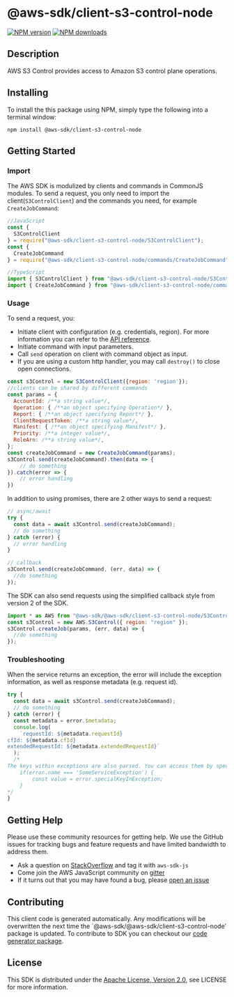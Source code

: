 # @aws-sdk/client-s3-control-node

[![NPM version](https://img.shields.io/npm/v/@aws-sdk/client-s3-control-node/preview.svg)](https://www.npmjs.com/package/@aws-sdk/client-s3-control-node)
[![NPM downloads](https://img.shields.io/npm/dm/@aws-sdk/client-s3-control-node.svg)](https://www.npmjs.com/package/@aws-sdk/client-s3-control-node)

## Description

<p> AWS S3 Control provides access to Amazon S3 control plane operations. </p>

## Installing

To install the this package using NPM, simply type the following into a terminal window:

```
npm install @aws-sdk/client-s3-control-node
```

## Getting Started

### Import

The AWS SDK is modulized by clients and commands in CommonJS modules. To send a request, you only need to import the client(`S3ControlClient`) and the commands you need, for example `CreateJobCommand`:

```javascript
//JavaScript
const {
  S3ControlClient
} = require("@aws-sdk/client-s3-control-node/S3ControlClient");
const {
  CreateJobCommand
} = require("@aws-sdk/client-s3-control-node/commands/CreateJobCommand");
```

```javascript
//TypeScript
import { S3ControlClient } from "@aws-sdk/client-s3-control-node/S3ControlClient";
import { CreateJobCommand } from "@aws-sdk/client-s3-control-node/commands/CreateJobCommand";
```

### Usage

To send a request, you:

- Initiate client with configuration (e.g. credentials, region). For more information you can refer to the [API reference][].
- Initiate command with input parameters.
- Call `send` operation on client with command object as input.
- If you are using a custom http handler, you may call `destroy()` to close open connections.

```javascript
const s3Control = new S3ControlClient({region: 'region'});
//clients can be shared by different commands
const params = {
  AccountId: /**a string value*/,
  Operation: { /**an object specifying Operation*/ },
  Report: { /**an object specifying Report*/ },
  ClientRequestToken: /**a string value*/,
  Manifest: { /**an object specifying Manifest*/ },
  Priority: /**a integer value*/,
  RoleArn: /**a string value*/,
};
const createJobCommand = new CreateJobCommand(params);
s3Control.send(createJobCommand).then(data => {
    // do something
}).catch(error => {
    // error handling
})
```

In addition to using promises, there are 2 other ways to send a request:

```javascript
// async/await
try {
  const data = await s3Control.send(createJobCommand);
  // do something
} catch (error) {
  // error handling
}
```

```javascript
// callback
s3Control.send(createJobCommand, (err, data) => {
  //do something
});
```

The SDK can also send requests using the simplified callback style from version 2 of the SDK.

```javascript
import * as AWS from "@aws-sdk/@aws-sdk/client-s3-control-node/S3Control";
const s3Control = new AWS.S3Control({ region: "region" });
s3Control.createJob(params, (err, data) => {
  //do something
});
```

### Troubleshooting

When the service returns an exception, the error will include the exception information, as well as response metadata (e.g. request id).

```javascript
try {
  const data = await s3Control.send(createJobCommand);
  // do something
} catch (error) {
  const metadata = error.$metadata;
  console.log(
    `requestId: ${metadata.requestId}
cfId: ${metadata.cfId}
extendedRequestId: ${metadata.extendedRequestId}`
  );
  /*
The keys within exceptions are also parsed. You can access them by specifying exception names:
    if(error.name === 'SomeServiceException') {
        const value = error.specialKeyInException;
    }
*/
}
```

## Getting Help

Please use these community resources for getting help. We use the GitHub issues for tracking bugs and feature requests and have limited bandwidth to address them.

- Ask a question on [StackOverflow](https://stackoverflow.com/questions/tagged/aws-sdk-js) and tag it with `aws-sdk-js`
- Come join the AWS JavaScript community on [gitter](https://gitter.im/aws/aws-sdk-js-v3)
- If it turns out that you may have found a bug, please [open an issue](https://github.com/aws/aws-sdk-js-v3/issues)

## Contributing

This client code is generated automatically. Any modifications will be overwritten the next time the `@aws-sdk/@aws-sdk/client-s3-control-node' package is updated. To contribute to SDK you can checkout our [code generator package][].

## License

This SDK is distributed under the
[Apache License, Version 2.0](http://www.apache.org/licenses/LICENSE-2.0),
see LICENSE for more information.

[code generator package]: https://github.com/aws/aws-sdk-js-v3/tree/master/packages/service-types-generator
[api reference]: https://docs.aws.amazon.com/AWSJavaScriptSDK/latest/
